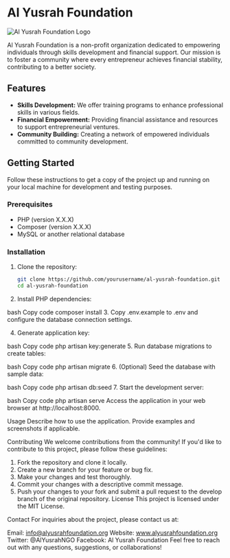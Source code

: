 # Al Yusrah Foundation

![Al Yusrah Foundation Logo](logo.png)

Al Yusrah Foundation is a non-profit organization dedicated to empowering individuals through skills development and financial support. Our mission is to foster a community where every entrepreneur achieves financial stability, contributing to a better society.

## Features

- **Skills Development:** We offer training programs to enhance professional skills in various fields.
- **Financial Empowerment:** Providing financial assistance and resources to support entrepreneurial ventures.
- **Community Building:** Creating a network of empowered individuals committed to community development.

## Getting Started

Follow these instructions to get a copy of the project up and running on your local machine for development and testing purposes.

### Prerequisites

- PHP (version X.X.X)
- Composer (version X.X.X)
- MySQL or another relational database

### Installation

1. Clone the repository:

   ```bash
   git clone https://github.com/yourusername/al-yusrah-foundation.git
   cd al-yusrah-foundation
2. Install PHP dependencies:

bash
Copy code
composer install
3. Copy .env.example to .env and configure the database connection settings.

4. Generate application key:

bash
Copy code
php artisan key:generate
5. Run database migrations to create tables:

bash
Copy code
php artisan migrate
6. (Optional) Seed the database with sample data:

bash
Copy code
php artisan db:seed
7. Start the development server:

bash
Copy code
php artisan serve
Access the application in your web browser at http://localhost:8000.

Usage
Describe how to use the application. Provide examples and screenshots if applicable.

Contributing
We welcome contributions from the community! If you'd like to contribute to this project, please follow these guidelines:

1. Fork the repository and clone it locally.
2. Create a new branch for your feature or bug fix.
3. Make your changes and test thoroughly.
4. Commit your changes with a descriptive commit message.
5. Push your changes to your fork and submit a pull request to the develop branch of the original repository.
License
This project is licensed under the MIT License.

Contact
For inquiries about the project, please contact us at:

Email: info@alyusrahfoundation.org
Website: www.alyusrahfoundation.org
Twitter: @AlYusrahNGO
Facebook: Al Yusrah Foundation
Feel free to reach out with any questions, suggestions, or collaborations!
